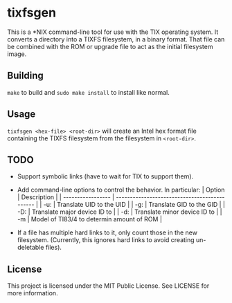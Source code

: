 # tixfsgen

This is a \*NIX command-line tool for use with the TIX operating system. It
converts a directory into a TIXFS filesystem, in a binary format. That file can
be combined with the ROM or upgrade file to act as the initial filesystem image.

## Building

`make` to build and `sudo make install` to install like normal.

## Usage

`tixfsgen <hex-file> <root-dir>` will create an Intel hex format file containing
the TIXFS filesystem from the filesystem in `<root-dir>`.

## TODO

* Support symbolic links (have to wait for TIX to support them).

* Add command-line options to control the behavior. In particular:
| Option            | Description                                   |
| ----------------- | --------------------------------------------- |
| -u<host>:<guest>  | Translate UID <host> to the UID <guest>       |
| -g<host>:<guest>  | Translate GID <host> to the GID <guest>       |
| -D<host>:<guest>  | Translate major device ID <host> to <guest>   |
| -d<host>:<guest>  | Translate minor device ID <host> to <guest>   |
| -m<model>         | Model of TI83/4 to determin amount of ROM     |

* If a file has multiple hard links to it, only count those in the new
  filesystem. (Currently, this ignores hard links to avoid creating un-deletable
  files).

## License

This project is licensed under the MIT Public License. See LICENSE for more
information.

